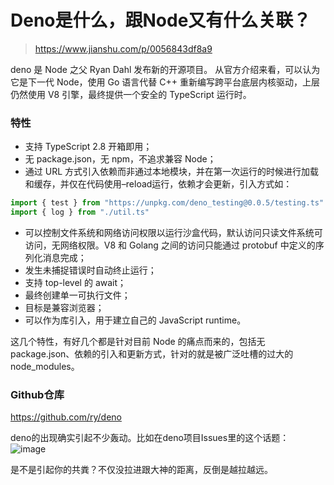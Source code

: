# Deno是什么，跟Node又有什么关联？
> https://www.jianshu.com/p/0056843df8a9

deno 是 Node 之父 Ryan Dahl 发布新的开源项目。
从官方介绍来看，可以认为它是下一代 Node，使用 Go 语言代替 C++ 重新编写跨平台底层内核驱动，上层仍然使用 V8 引擎，最终提供一个安全的 TypeScript 运行时。

### 特性
- 支持 TypeScript 2.8 开箱即用；
- 无 package.json，无 npm，不追求兼容 Node；
- 通过 URL 方式引入依赖而非通过本地模块，并在第一次运行的时候进行加载和缓存，并仅在代码使用–reload运行，依赖才会更新，引入方式如：

```javascript
import { test } from "https://unpkg.com/deno_testing@0.0.5/testing.ts" 
import { log } from "./util.ts"
```

- 可以控制文件系统和网络访问权限以运行沙盒代码，默认访问只读文件系统可访问，无网络权限。V8 和 Golang 之间的访问只能通过 protobuf 中定义的序列化消息完成；
- 发生未捕捉错误时自动终止运行；
- 支持 top-level 的 await；
- 最终创建单一可执行文件；
- 目标是兼容浏览器；
- 可以作为库引入，用于建立自己的 JavaScript runtime。

这几个特性，有好几个都是针对目前 Node 的痛点而来的，包括无 package.json、依赖的引入和更新方式，针对的就是被广泛吐槽的过大的node_modules。

### Github仓库
https://github.com/ry/deno

deno的出现确实引起不少轰动。比如在deno项目Issues里的这个话题：
![image](https://upload-images.jianshu.io/upload_images/5099107-11288bcffb362643.png?imageMogr2/auto-orient/strip%7CimageView2/2/w/700)

是不是引起你的共粪？不仅没拉进跟大神的距离，反倒是越拉越远。